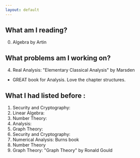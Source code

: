 ```yaml
---
layout: default
---
```


## What am I reading?

0. Algebra by Artin


## What problems am I working on?

4. Real Analysis: "Elementary Classical Analysis" by Marsden 
- GREAT book for Analysis. Love the chapter structures. 


## What I had listed before :

1. Security and Cryptography: 
2. Linear Algebra: 
3. Number Theory:
4. Analysis:
5. Graph Theory:
6. Security and Cryptography:
1. Numerical Analysis: Burns book
2. Number Theory
3. Graph Theory: "Graph Theory" by Ronald Gould